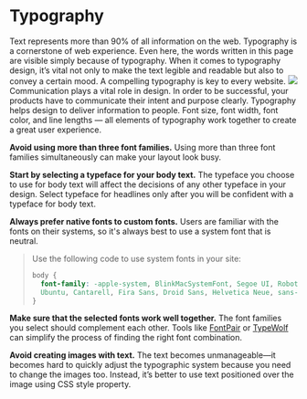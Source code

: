 # Typography
Text represents more than 90% of all information on the web. Typography is a cornerstone of web experience. Even here, the words written in this page are visible simply because of typography. When it comes to typography design, it’s vital not only to make the text legible and readable but also to convey a certain mood. A compelling typography is key to every website.
![](/Capture%20d%E2%80%99e%CC%81cran%202020-10-13%20a%CC%80%2020.03.59.png)
Communication plays a vital role in design. In order to be successful, your products have to communicate their intent and purpose clearly. Typography helps design to deliver information to people. Font size, font width, font color, and line lengths — all elements of typography work together to create a great user experience.

**Avoid using more than three font families.** Using more than three font families simultaneously can make your layout look busy.

**Start by selecting a typeface for your body text.** The typeface you choose to use for body text will affect the decisions of any other typeface in your design. Select typeface for headlines only after you will be confident with a typeface for body text.

**Always prefer native fonts to custom fonts.** Users are familiar with the fonts on their systems, so it's always best to use a system font that is neutral.
> Use the following code to use system fonts in your site:
> ```css
> body {
> 	font-family: -apple-system, BlinkMacSystemFont, Segoe UI, Roboto, Oxygen,
>   Ubuntu, Cantarell, Fira Sans, Droid Sans, Helvetica Neue, sans-serif;
> }
> ```


**Make sure that the selected fonts work well together.** The font families you select should complement each other. Tools like [FontPair](https://fontpair.co/) or [TypeWolf](https://www.typewolf.com/) can simplify the process of finding the right font combination.

**Avoid creating images with text.** The text becomes unmanageable—it becomes hard to quickly adjust the typographic system because you need to change the images too. Instead, it’s better to use text positioned over the image using CSS style property.

